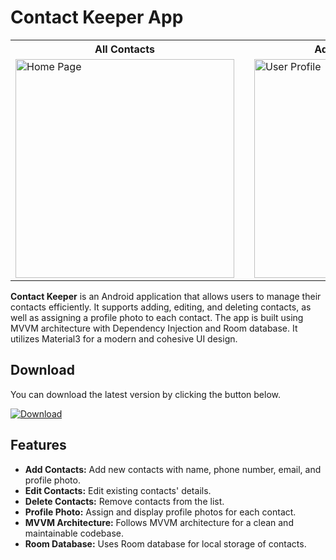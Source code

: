 # Contact Keeper App

<table>
  <tr>
    <th>All Contacts</th>
    <th style="width: 50px;"></th> <!-- Empty cell for spacing -->
    <th>Add Contact Screen</th>
    <th style="width: 50px;"></th> <!-- Empty cell for spacing -->
  
  <tr>
    <td>
      <img src="https://github.com/user-attachments/assets/75143f56-e4af-49dc-b2c1-e451e4abbdc8" alt="Home Page" width="350">
    </td>
    <td></td>
    <td>
      <img src="https://github.com/user-attachments/assets/bd3d3a17-2700-4b66-9743-820049f418a5" alt="User Profile" width="350">
    </td>

  
  </tr>
</table>

**Contact Keeper** is an Android application that allows users to manage their contacts efficiently. It supports adding, editing, and deleting contacts, as well as assigning a profile photo to each contact. The app is built using MVVM architecture with Dependency Injection and Room database. It utilizes Material3 for a modern and cohesive UI design.


## Download

 You can download the latest version by clicking the button below.

<a href="https://github.com/ArbabShaikh99/Contact-App" download>
  <img src="https://img.shields.io/badge/download-latest-blue" alt="Download">
</a>


## Features

- **Add Contacts:** Add new contacts with name, phone number, email, and profile photo.
- **Edit Contacts:** Edit existing contacts' details.
- **Delete Contacts:** Remove contacts from the list.
- **Profile Photo:** Assign and display profile photos for each contact.
- **MVVM Architecture:** Follows MVVM architecture for a clean and maintainable codebase.
- **Room Database:** Uses Room database for local storage of contacts.
